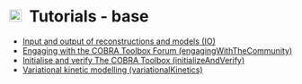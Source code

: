 # <img src="../../docs/source/_static/images/icon_base.png" height="22px">&nbsp;&nbsp;Tutorials - base

- [Input and output of reconstructions and models (IO)](IO)
- [Engaging with the COBRA Toolbox Forum (engagingWithTheCommunity)](engagingWithTheCommunity)
- [Initialise and verify The COBRA Toolbox (initializeAndVerify)](initializeAndVerify)
- [Variational kinetic modelling (variationalKinetics)](variationalKinetics)

